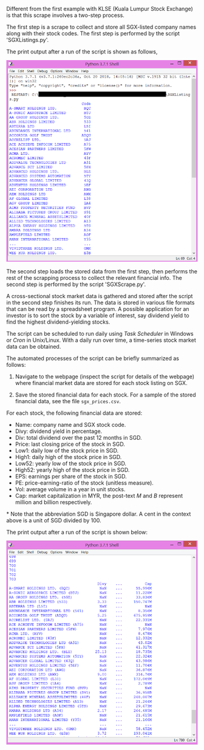 Different from the first example with KLSE (Kuala Lumpur Stock Exchange) is that this scrape involves a two-step process.

The first step is a scrape to collect and store all SGX-listed company names along with their stock codes. The first step is performed by the script 'SGXListings.py'.

The print output after a run of the script is shown as follows,

![alt text](https://github.com/QuantStats/StockMarketScrape/blob/master/SGX/SGXStockTable.png)

The second step loads the stored data from the first step, then performs the rest of the scrapping process to collect the relevant financial info. The second step is performed by the script 'SGXScrape.py'.

A cross-sectional stock market data is gathered and stored after the script in the second step finishes its run. The data is stored in various file formats that can be read by a spreadsheet program. A possible application for an investor is to sort the stock by a variable of interest, say dividend yield to find the highest dividend-yielding stocks.

The script can be scheduled to run daily using _Task Scheduler_ in Windows or _Cron_ in Unix/Linux. With a daily run over time, a time-series stock market data can be obtained.

The automated processes of the script can be briefly summarized as follows:

1. Navigate to the webpage (inspect the script for details of the webpage) where financial market data are stored for each stock listing on SGX.

2. Save the stored financial data for each stock. For a sample of the stored financial data, see the file `sgx_prices.csv`. 

For each stock, the following financial data are stored:

* Name: company name and SGX stock code.
* Divy: dividend yield in percentage.
* Div: total dividend over the past 12 months in SGD.
* Price: last closing price of the stock in SGD.
* Low1: daily low of the stock price in SGD.
* High1: daily high of the stock price in SGD.
* Low52: yearly low of the stock price in SGD.
* High52: yearly high of the stock price in SGD.
* EPS: earnings per share of the stock in SGD.
* PE: price-earning-ratio of the stock (unitless measure).
* Vol: average volume in a year in unit stocks.
* Cap: market capitalization in MYR, the post-text _M_ and _B_ represent million and billion respectively.

\* Note that the abbreviation SGD is Singapore dollar. A cent in the context above is a unit of SGD divided by 100.

The print output after a run of the script is shown below:

![alt text](https://github.com/QuantStats/StockMarketScrape/blob/master/SGX/SGXStockScrape.png)

